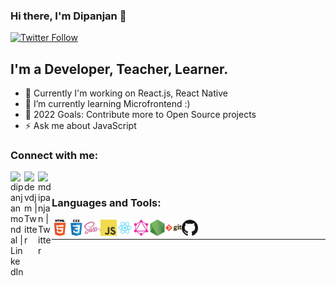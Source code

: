 ### Hi there, I'm Dipanjan 👋 


[![Twitter Follow](https://img.shields.io/twitter/follow/devdjm?color=1DA1F2&logo=twitter&style=for-the-badge)](https://twitter.com/devdjm)

## I'm a Developer, Teacher, Learner.

- 💬 Currently I'm working on React.js, React Native
- 🌱 I’m currently learning Microfrontend :)
- 🥅 2022 Goals: Contribute more to Open Source projects
- ⚡  Ask me about JavaScript 





### Connect with me:



[<img align="left" alt="dipanjanmondal | LinkedIn" width="22px" src="https://cdn.jsdelivr.net/npm/simple-icons@v3/icons/linkedin.svg" />][linkedin]
[<img align="left" alt="devdjm | Twitter" width="22px" src="https://cdn.jsdelivr.net/npm/simple-icons@v3/icons/twitter.svg" />][twitter]
[<img align="left" alt="mdipanjan | Twitter" width="22px" src="https://cdn.jsdelivr.net/npm/simple-icons@v3/icons/github.svg" />][github]

<br />

### Languages and Tools:

<img align="left" alt="HTML5" width="26px" src="https://raw.githubusercontent.com/github/explore/80688e429a7d4ef2fca1e82350fe8e3517d3494d/topics/html/html.png" />

<img align="left" alt="CSS3" width="26px" src="https://raw.githubusercontent.com/github/explore/80688e429a7d4ef2fca1e82350fe8e3517d3494d/topics/css/css.png" />

<img align="left" alt="Sass" width="26px" src="https://raw.githubusercontent.com/github/explore/80688e429a7d4ef2fca1e82350fe8e3517d3494d/topics/sass/sass.png" />

<img align="left" alt="JavaScript" width="26px" src="https://raw.githubusercontent.com/github/explore/80688e429a7d4ef2fca1e82350fe8e3517d3494d/topics/javascript/javascript.png" />

<img align="left" alt="React" width="26px" src="https://raw.githubusercontent.com/github/explore/80688e429a7d4ef2fca1e82350fe8e3517d3494d/topics/react/react.png" />

<img align="left" alt="GraphQL" width="26px" src="https://raw.githubusercontent.com/github/explore/80688e429a7d4ef2fca1e82350fe8e3517d3494d/topics/graphql/graphql.png" />

<img align="left" alt="Node.js" width="26px" src="https://raw.githubusercontent.com/github/explore/80688e429a7d4ef2fca1e82350fe8e3517d3494d/topics/nodejs/nodejs.png" />

<img align="left" alt="Git" width="26px" src="https://raw.githubusercontent.com/github/explore/80688e429a7d4ef2fca1e82350fe8e3517d3494d/topics/git/git.png" />

<img align="left" alt="GitHub" width="26px" src="https://raw.githubusercontent.com/github/explore/78df643247d429f6cc873026c0622819ad797942/topics/github/github.png" />


<br />

---



[linkedin]: https://www.linkedin.com/in/dipanjan-mondal-345747173/
[twitter]: https://twitter.com/devdjm
[github]: https://github.com/mdipanjan
